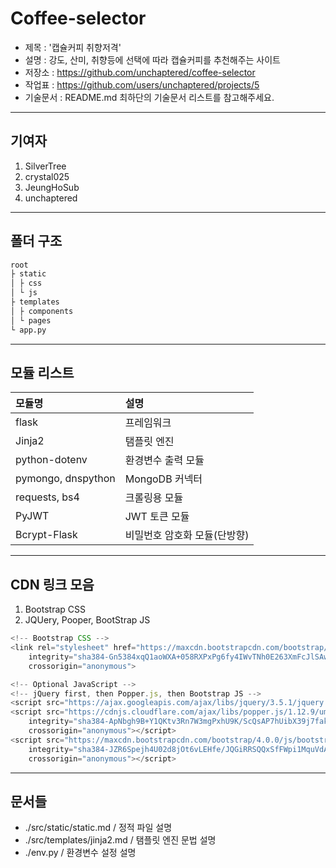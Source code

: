 # Coffee-selector

- 제목 : '캡슐커피 취향저격'
- 설명 : 강도, 산미, 취향등에 선택에 따라 캡슐커피를 추천해주는 사이트
- 저장소 : https://github.com/unchaptered/coffee-selector
- 작업표 : https://github.com/users/unchaptered/projects/5
- 기술문서 : README.md 최하단의 기술문서 리스트를 참고해주세요.

<hr>

## 기여자

1. SilverTree 
2. crystal025 
3. JeungHoSub 
4. unchaptered

<hr>

## 폴더 구조

```cmd
root
├ static
│ ├ css
│ └ js
├ templates
│ ├ components
│ └ pages
└ app.py
```

<hr>

## 모듈 리스트

| 모듈명 | 설명 |
| :----- | :--- |
| flask | 프레임워크 |
| Jinja2 | 탬플릿 엔진 |
| python-dotenv | 환경변수 출력 모듈 |
| pymongo, dnspython | MongoDB 커넥터 |
| requests, bs4 | 크롤링용 모듈 |
| PyJWT | JWT 토큰 모듈 |
| Bcrypt-Flask | 비밀번호 암호화 모듈(단방향) |

<hr>

## CDN 링크 모음

1. Bootstrap CSS
2. JQUery, Pooper, BootStrap JS

```javascript
<!-- Bootstrap CSS -->
<link rel="stylesheet" href="https://maxcdn.bootstrapcdn.com/bootstrap/4.0.0/css/bootstrap.min.css"
    integrity="sha384-Gn5384xqQ1aoWXA+058RXPxPg6fy4IWvTNh0E263XmFcJlSAwiGgFAW/dAiS6JXm"
    crossorigin="anonymous">

<!-- Optional JavaScript -->
<!-- jQuery first, then Popper.js, then Bootstrap JS -->
<script src="https://ajax.googleapis.com/ajax/libs/jquery/3.5.1/jquery.min.js"></script>
<script src="https://cdnjs.cloudflare.com/ajax/libs/popper.js/1.12.9/umd/popper.min.js"
    integrity="sha384-ApNbgh9B+Y1QKtv3Rn7W3mgPxhU9K/ScQsAP7hUibX39j7fakFPskvXusvfa0b4Q"
    crossorigin="anonymous"></script>
<script src="https://maxcdn.bootstrapcdn.com/bootstrap/4.0.0/js/bootstrap.min.js"
    integrity="sha384-JZR6Spejh4U02d8jOt6vLEHfe/JQGiRRSQQxSfFWpi1MquVdAyjUar5+76PVCmYl"
    crossorigin="anonymous"></script>
```

<hr>

## 문서들

- ./src/static/static.md / 정적 파일 설명
- ./src/templates/jinja2.md / 탬플릿 엔진 문법 설명
- ./env.py / 환경변수 설정 설명
